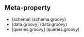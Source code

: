 ## Meta-property
* [schema] (schema.groovy)
* [data.groovy] (data.groovy)
* [queries.groovy] (queries.groovy)
